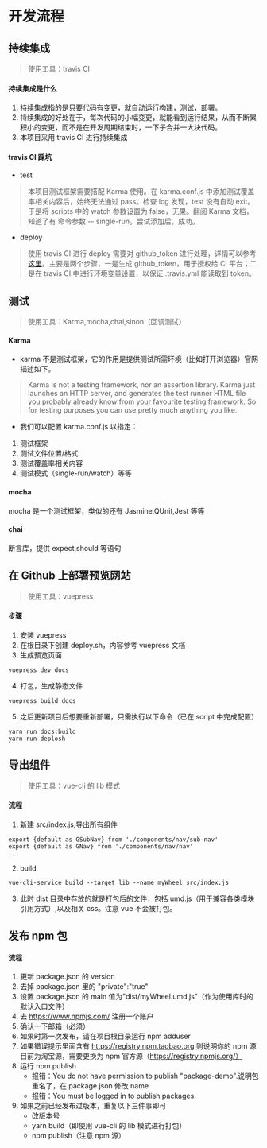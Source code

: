 # 开发流程

## 持续集成
> 使用工具：travis CI
#### 持续集成是什么
1. 持续集成指的是只要代码有变更，就自动运行构建，测试，部署。
2. 持续集成的好处在于，每次代码的小幅变更，就能看到运行结果，从而不断累积小的变更，而不是在开发周期结束时，一下子合并一大块代码。
3. 本项目采用 travis CI 进行持续集成
#### travis CI 踩坑
* test
> 本项目测试框架需要搭配 Karma 使用。在 karma.conf.js 中添加测试覆盖率相关内容后，始终无法通过 pass。检查 log 发现，test 没有自动 exit。于是将 scripts 中的 watch 参数设置为 false，无果。翻阅 Karma 文档，知道了有 命令参数 -- single-run。尝试添加后，成功。 
* deploy
> 使用 travis CI 进行 deploy 需要对 github_token 进行处理，详情可以参考[这里](https://docs.travis-ci.com/user/deployment/pages/#setting-the-github-token)。主要是两个步骤，一是生成 github_token，用于授权给 CI 平台；二是在 travis CI 中进行环境变量设置，以保证 .travis.yml 能读取到 token。

## 测试
> 使用工具：Karma,mocha,chai,sinon（回调测试）
#### Karma
* karma 不是测试框架，它的作用是提供测试所需环境（比如打开浏览器）官网描述如下。
> Karma is not a testing framework, nor an assertion library. Karma just launches an HTTP server, and generates the test runner HTML file you probably already know from your favourite testing framework. So for testing purposes you can use pretty much anything you like. 
* 我们可以配置 karma.conf.js 以指定：
1. 测试框架
2. 测试文件位置/格式
3. 测试覆盖率相关内容
4. 测试模式（single-run/watch）等等

#### mocha
mocha 是一个测试框架，类似的还有 Jasmine,QUnit,Jest 等等

#### chai
断言库，提供 expect,should 等语句


## 在 Github 上部署预览网站 
> 使用工具：vuepress
#### 步骤 
1. 安装 vuepress
2. 在根目录下创建 deploy.sh，内容参考 vuepress 文档
3. 生成预览页面
``` 
vuepress dev docs  
```
4. 打包，生成静态文件
```
vuepress build docs
```
5. 之后更新项目后想要重新部署，只需执行以下命令（已在 script 中完成配置）
```
yarn run docs:build
yarn run deplosh
``` 

## 导出组件
> 使用工具：vue-cli 的 lib 模式
#### 流程
1. 新建 src/index.js,导出所有组件
```
export {default as GSubNav} from './components/nav/sub-nav'
export {default as GNav} from './components/nav/nav'
...
```  
2. build
```
vue-cli-service build --target lib --name myWheel src/index.js
```
3. 此时 dist 目录中存放的就是打包后的文件，包括 umd.js（用于兼容各类模块引用方式）,以及相关 css。注意 vue 不会被打包。


## 发布 npm 包
#### 流程
1. 更新 package.json 的 version
2. 去掉 package.json 里的 "private":"true"
3. 设置 package.json 的 main 值为"dist/myWheel.umd.js"（作为使用库时的默认入口文件）
4. 去 https://www.npmjs.com/ 注册一个账户
5. 确认一下邮箱（必须）
6. 如果时第一次发布，请在项目根目录运行 npm adduser
7. 如果错误提示里面含有 https://registry.npm.taobao.org 则说明你的 npm 源目前为淘宝源，需要更换为 npm 官方源（https://registry.npmjs.org/）
8. 运行 npm publish
    * 报错：You do not have permission to publish "package-demo".说明包重名了，在 package.json 修改 name
    * 报错：You must be logged in to publish packages.
9. 如果之前已经发布过版本，重复以下三件事即可
    * 改版本号
    * yarn build（即使用 vue-cli 的 lib 模式进行打包）
    * npm publish（注意 npm 源）    
